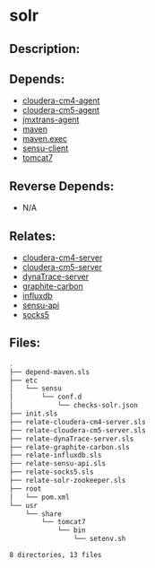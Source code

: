 # solr

## Description:



## Depends:

  -  [cloudera-cm4-agent](/salt/cloudera-cm4-agent)
  -  [cloudera-cm5-agent](/salt/cloudera-cm5-agent)
  -  [jmxtrans-agent](/salt/jmxtrans-agent)
  -  [maven](/salt/maven)
  -  [maven.exec](/salt/maven.exec)
  -  [sensu-client](/salt/sensu-client)
  -  [tomcat7](/salt/tomcat7)

## Reverse Depends:

  -  N/A

## Relates:

  -  [cloudera-cm4-server](/salt/cloudera-cm4-server)
  -  [cloudera-cm5-server](/salt/cloudera-cm5-server)
  -  [dynaTrace-server](/salt/dynaTrace-server)
  -  [graphite-carbon](/salt/graphite-carbon)
  -  [influxdb](/salt/influxdb)
  -  [sensu-api](/salt/sensu-api)
  -  [socks5](/salt/socks5)

## Files:

```bash
.
├── depend-maven.sls
├── etc
│   └── sensu
│       └── conf.d
│           └── checks-solr.json
├── init.sls
├── relate-cloudera-cm4-server.sls
├── relate-cloudera-cm5-server.sls
├── relate-dynaTrace-server.sls
├── relate-graphite-carbon.sls
├── relate-influxdb.sls
├── relate-sensu-api.sls
├── relate-socks5.sls
├── relate-solr-zookeeper.sls
├── root
│   └── pom.xml
└── usr
    └── share
        └── tomcat7
            └── bin
                └── setenv.sh

8 directories, 13 files
```
